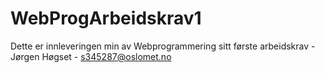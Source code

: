 # WebProgArbeidskrav1
Dette er innleveringen min av Webprogrammering sitt første arbeidskrav - Jørgen Høgset - s345287@oslomet.no
